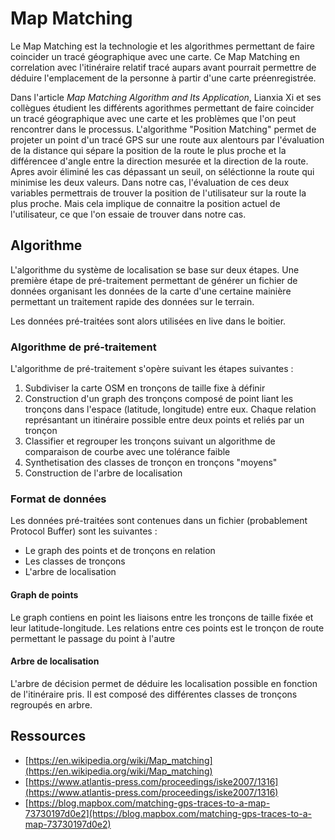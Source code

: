 # Map Matching

Le Map Matching est la technologie et les algorithmes permettant de faire coincider un tracé géographique avec une carte.
Ce Map Matching en correlation avec l'itinéraire relatif tracé aupars avant pourrait permettre de déduire l'emplacement de la personne à partir d'une carte préenregistrée.

Dans l'article *Map Matching Algorithm and Its Application*, Lianxia Xi et ses collègues étudient les différents agorithmes permettant de faire coincider un tracé géographique avec une carte et les problèmes que l'on peut rencontrer dans le processus.
L'algorithme "Position Matching" permet de projeter un point d'un tracé GPS sur une route aux alentours par l'évaluation de la distance qui sépare la position de la route le plus proche et la différencee d'angle entre la direction mesurée et la direction de la route.
Apres avoir éliminé les cas dépassant un seuil, on séléctionne la route qui minimise les deux valeurs.
Dans notre cas, l'évaluation de ces deux variables permettrais de trouver la position de l'utilisateur sur la route la plus proche.
Mais cela implique de connaitre la position actuel de l'utilisateur, ce que l'on essaie de trouver dans notre cas.

## Algorithme

L'algorithme du système de localisation se base sur deux étapes.
Une première étape de pré-traitement permettant de générer un fichier de données organisant les données de la carte d'une certaine mainière permettant un traitement rapide des données sur le terrain.

Les données pré-traitées sont alors utilisées en live dans le boitier.

### Algorithme de pré-traitement

L'algorithme de pré-traitement s'opère suivant les étapes suivantes :

1. Subdiviser la carte OSM en tronçons de taille fixe à définir
2. Construction d'un graph des tronçons composé de point liant les tronçons dans l'espace (latitude, longitude) entre eux. Chaque relation représantant un itinéraire possible entre deux points et reliés par un tronçon
3. Classifier et regrouper les tronçons suivant un algorithme de comparaison de courbe avec une tolérance faible
4. Synthetisation des classes de tronçon en tronçons "moyens"
5. Construction de l'arbre de localisation

### Format de données

Les données pré-traitées sont contenues dans un fichier (probablement Protocol Buffer) sont les suivantes :

* Le graph des points et de tronçons en relation
* Les classes de tronçons
* L'arbre de localisation

#### Graph de points

Le graph contiens en point les liaisons entre les tronçons de taille fixée et leur latitude-longitude.
Les relations entre ces points est le tronçon de route permettant le passage du point à l'autre

#### Arbre de localisation

L'arbre de décision permet de déduire les localisation possible en fonction de l'itinéraire pris.
Il est composé des différentes classes de tronçons regroupés en arbre.

## Ressources

* [https://en.wikipedia.org/wiki/Map_matching](https://en.wikipedia.org/wiki/Map_matching)
* [https://www.atlantis-press.com/proceedings/iske2007/1316](https://www.atlantis-press.com/proceedings/iske2007/1316)
* [https://blog.mapbox.com/matching-gps-traces-to-a-map-73730197d0e2](https://blog.mapbox.com/matching-gps-traces-to-a-map-73730197d0e2)